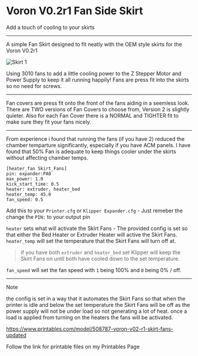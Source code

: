 # Voron V0.2r1 Fan Side Skirt
 Add a touch of cooling to your skirts

----

A simple Fan Skirt designed to fit neatly with the OEM style skirts for the Voron V0.2r1

![Skirt 1](https://github.com/user-attachments/assets/e1753681-44a3-47b6-ac9e-df994f808252)

Using 3010 fans to add a little cooling power to the Z Stepper Motor and Power Supply to keep it all running happily!
Fans are press fit into the skirts so no need for screws.

----

Fan covers are press fit onto the front of the fans aiding in a seemless look.
There are TWO versions of Fan Covers to choose from, Version 2 is slightly quieter.
Also for each Fan Cover there is a NORMAL and TIGHTER fit to make sure they fit your fans nicely. 

----

From experience i found that running the fans (if you have 2) reduced the chamber temparture significantly, especially if you have ACM panels.
I have found that 50% Fan is adequate to keep things cooler under the skirts without affecting chamber temps.

~~~
[heater_fan Skirt_Fans]
pin: expander:PA0
max_power: 1.0
kick_start_time: 0.5
heater: extruder, heater_bed
heater_temp: 45.0
fan_speed: 0.5
~~~
Add this to your ```Printer.cfg``` or ```Klipper Expander.cfg``` - Just remeber the change the ```PIN:``` to your output pin

```heater``` sets what will activate the Skirt Fans - The provided config is set so that either the Bed Heater or Extruder Heater will active the Skirt Fans.
```heater_temp``` will set the temperature that the Skirt Fans will turn off at.

>if you have both ```extruder``` and ```heater_bed``` set Klipper will keep the Skirt Fans on until both have cooled down to the set temperature.

```fan_speed``` will set the fan speed with ```1``` being 100% and ```0``` being 0% / off.

----

> [!NOTE]
>the config is set in a way that it automates the Skirt Fans so that when the printer is idle and below the set temperature the Skirt Fans will be off as the power supply will not be under load so not generating a lot of heat. once a load is applied from turning on the heaters the fans will be activated.

https://www.printables.com/model/508787-voron-v02-r1-skirt-fans-updated

Follow the link for printable files on my Printables Page

